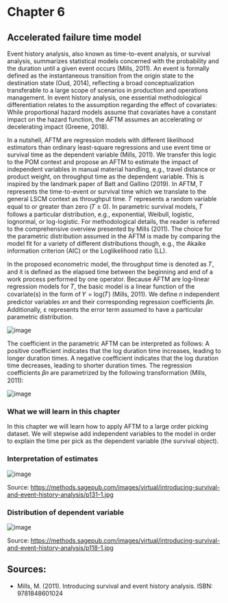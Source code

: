 # Chapter 6
## Accelerated failure time model

Event history analysis, also known as time-to-event analysis, or survival analysis, summarizes statistical models concerned with the probability and the duration until a given event occurs (Mills, 2011). An event is formally defined as the instantaneous transition from the origin state to the destination state (Oud, 2014), reflecting a broad conceptualization transferable to a large scope of scenarios in production and operations management. In event history analysis, one essential methodological differentiation relates to the assumption regarding the effect of covariates: While proportional hazard models assume that covariates have a constant impact on the hazard function, the AFTM assumes an accelerating or decelerating impact (Greene, 2018). 

In a nutshell, AFTM are regression models with different likelihood estimators than ordinary least-square regressions and use event time or survival time as the dependent variable (Mills, 2011). We transfer this logic to the POM context and propose an AFTM to estimate the impact of independent variables in manual material handling, e.g., travel distance or product weight, on throughput time as the dependent variable. This is inspired by the landmark paper of Batt and Gallino (2019). In AFTM, 𝑇 represents the time-to-event or survival time which we translate to the general LSCM context as throughput time. 𝑇 represents a random variable equal to or greater than zero (𝑇 ≥ 0). In parametric survival models, 𝑇 follows a particular distribution, e.g., exponential, Weibull, logistic, lognormal, or log-logistic. For methodological details, the reader is referred to the comprehensive overview presented by Mills (2011). The choice for the parametric distribution assumed in the AFTM is made by comparing the model fit for a variety of different distributions though, e.g., the Akaike information criterion (AIC) or the Loglikelihood ratio (LL).

In the proposed econometric model, the throughput time is denoted as 𝑇, and it is defined as the elapsed time between the beginning and end of a work process performed by one operator. Because AFTM are log-linear regression models for 𝑇, the basic model is a linear function of the covariate(s) in the form of 𝑌 = log(𝑇) (Mills, 2011). We define 𝑛 independent predictor variables 𝑥𝑛 and their corresponding regression coefficients 𝛽𝑛. Additionally, ε represents the error term assumed to have a particular parametric distribution.

![image](https://user-images.githubusercontent.com/102478331/160792364-bdc89611-7956-45a4-98c2-706477453cbc.png)

The coefficient in the parametric AFTM can be interpreted as follows: A positive coefficient indicates that the log duration time increases, leading to longer duration
times. A negative coefficient indicates that the log duration time decreases, leading to shorter duration times. The regression coefficients 𝛽𝑛 are parametrized by the following transformation (Mills, 2011):

![image](https://user-images.githubusercontent.com/102478331/160792418-e03da2f3-f2ec-41cf-b95a-5acffca498db.png)

### What we will learn in this chapter

In this chapter we will learn how to apply AFTM to a large order picking dataset. We will stepwise add independent variables to the model in order to explain the time per pick as the dependent variable (the survival object).

### Interpretation of estimates

![image](https://user-images.githubusercontent.com/102478331/160800944-7c47428e-6fc9-48df-8666-924f1ae74621.png)

Source: https://methods.sagepub.com/images/virtual/introducing-survival-and-event-history-analysis/p131-1.jpg

### Distribution of dependent variable
![image](https://user-images.githubusercontent.com/102478331/160793098-6e3c0564-41fb-40bc-afe2-54a0f369e56c.png)

Source: https://methods.sagepub.com/images/virtual/introducing-survival-and-event-history-analysis/p118-1.jpg

## Sources:
- Mills, M. (2011). Introducing survival and event history analysis. ISBN: 9781848601024
